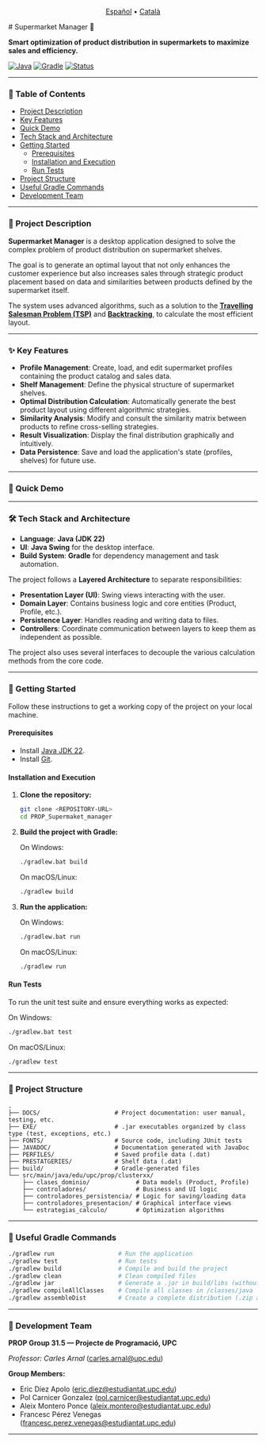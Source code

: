 <p align="center">
  <a href="./README.es.md">Español</a> •
  <a href="./README.ca.md">Català</a>
</p>
# Supermarket Manager 🛒

**Smart optimization of product distribution in supermarkets to maximize sales and efficiency.**

[![Java](https://img.shields.io/badge/Java-22%2B-blue.svg)](https://www.java.com) [![Gradle](https://img.shields.io/badge/Gradle-7.0-blue.svg)](https://gradle.org) [![Status](https://img.shields.io/badge/status-finished-green.svg)](https://shields.io/)

---

### 📖 Table of Contents

* [Project Description](#-project-description)
* [Key Features](#-key-features)
* [Quick Demo](#-quick-demo)
* [Tech Stack and Architecture](#-tech-stack-and-architecture)
* [Getting Started](#-getting-started)
  * [Prerequisites](#prerequisites)
  * [Installation and Execution](#installation-and-execution)
  * [Run Tests](#run-tests)
* [Project Structure](#-project-structure)
* [Useful Gradle Commands](#-useful-gradle-commands)
* [Development Team](#-development-team)

---

### 🎯 Project Description

**Supermarket Manager** is a desktop application designed to solve the complex problem of product distribution on supermarket shelves.

The goal is to generate an optimal layout that not only enhances the customer experience but also increases sales through strategic product placement based on data and similarities between products defined by the supermarket itself.

The system uses advanced algorithms, such as a solution to the [**Travelling Salesman Problem (TSP)**](https://en.wikipedia.org/wiki/Travelling_salesman_problem#:~:text=In%20the%20theory%20of%20computational,an%20NP%2Dhard%20problem%20in) and [**Backtracking**](https://en.wikipedia.org/wiki/Backtracking), to calculate the most efficient layout.

---

### ✨ Key Features

* **Profile Management**: Create, load, and edit supermarket profiles containing the product catalog and sales data.
* **Shelf Management**: Define the physical structure of supermarket shelves.
* **Optimal Distribution Calculation**: Automatically generate the best product layout using different algorithmic strategies.
* **Similarity Analysis**: Modify and consult the similarity matrix between products to refine cross-selling strategies.
* **Result Visualization**: Display the final distribution graphically and intuitively.
* **Data Persistence**: Save and load the application's state (profiles, shelves) for future use.

---

### 🚀 Quick Demo



---

### 🛠️ Tech Stack and Architecture

* **Language**: **Java (JDK 22)**
* **UI**: **Java Swing** for the desktop interface.
* **Build System**: **Gradle** for dependency management and task automation.

The project follows a **Layered Architecture** to separate responsibilities:

* **Presentation Layer (UI)**: Swing views interacting with the user.
* **Domain Layer**: Contains business logic and core entities (Product, Profile, etc.).
* **Persistence Layer**: Handles reading and writing data to files.
* **Controllers**: Coordinate communication between layers to keep them as independent as possible.

The project also uses several interfaces to decouple the various calculation methods from the core code.

---

### 🏁 Getting Started

Follow these instructions to get a working copy of the project on your local machine.

#### Prerequisites

* Install [Java JDK 22](https://www.oracle.com/java/technologies/javase/jdk22-archive-downloads.html).
* Install [Git](https://git-scm.com/downloads).

#### Installation and Execution

1. **Clone the repository:**

   ```bash
   git clone <REPOSITORY-URL>
   cd PROP_Supermaket_manager
   ```

2. **Build the project with Gradle:**

   On Windows:

   ```bash
   ./gradlew.bat build
   ```

   On macOS/Linux:

   ```bash
   ./gradlew build
   ```

3. **Run the application:**

   On Windows:

   ```bash
   ./gradlew.bat run
   ```

   On macOS/Linux:

   ```bash
   ./gradlew run
   ```

#### Run Tests

To run the unit test suite and ensure everything works as expected:

On Windows:

```bash
./gradlew.bat test
```

On macOS/Linux:

```bash
./gradlew test
```

---

### 📁 Project Structure

```
.
├── DOCS/                     # Project documentation: user manual, testing, etc.
├── EXE/                      # .jar executables organized by class type (test, exceptions, etc.)
├── FONTS/                    # Source code, including JUnit tests
├── JAVADOC/                  # Documentation generated with JavaDoc
├── PERFILES/                 # Saved profile data (.dat)
├── PRESTATGERIES/            # Shelf data (.dat)
├── build/                    # Gradle-generated files
└── src/main/java/edu/upc/prop/clusterxx/
    ├── clases_dominio/             # Data models (Product, Profile)
    ├── controladores/              # Business and UI logic
    ├── controladores_persistencia/ # Logic for saving/loading data
    ├── controladores_presentacion/ # Graphical interface views
    └── estrategias_calculo/        # Optimization algorithms
```

---

### 🧰 Useful Gradle Commands

```bash
./gradlew run                  # Run the application
./gradlew test                 # Run tests
./gradlew build                # Compile and build the project
./gradlew clean                # Clean compiled files
./gradlew jar                  # Generate a .jar in build/libs (without dependencies)
./gradlew compileAllClasses    # Compile all classes in /classes/java
./gradlew assembleDist         # Create a complete distribution (.zip and .tar) for running without an IDE
```

---

### 👥 Development Team

**PROP Group 31.5 — Projecte de Programació, UPC**

*Professor: Carles Arnal* ([carles.arnal@upc.edu]())

**Group Members:**

- Eric Díez Apolo ([eric.diez@estudiantat.upc.edu]())
- Pol Carnicer Gonzalez ([pol.carnicer@estudiantat.upc.edu]())
- Aleix Montero Ponce ([aleix.montero@estudiantat.upc.edu]())
- Francesc Pérez Venegas ([francesc.perez.venegas@estudiantat.upc.edu]())

---
